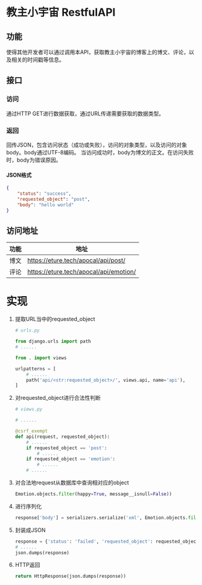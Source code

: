 # 教主小宇宙 RestfulAPI
## 功能
使得其他开发者可以通过调用本API，获取教主小宇宙的博客上的博文、评论，以及相关的时间戳等信息。
## 接口
### 访问
通过HTTP GET进行数据获取，通过URL传递需要获取的数据类型。
### 返回
回传JSON，包含访问状态（成功或失败），访问的对象类型，以及访问的对象body。body通过UTF-8编码。
当访问成功时，body为博文的正文。在访问失败时，body为错误原因。
#### JSON格式
```json
{
    "status": "success",
    "requested_object": "post", 
    "body": "hello world"
}
```
## 访问地址
| 功能 | 地址 |
| - | - |
| 博文 | https://eture.tech/apocal/api/post/ |
| 评论 | https://eture.tech/apocal/api/emotion/ |
# 实现
1. 提取URL当中的requested_object
	```python
	# urls.py

	from django.urls import path
	# ......

	from . import views

	urlpatterns = [
		# ......
		path('api/<str:requested_object>/', views.api, name='api'),
	]
	```
1. 对requested_object进行合法性判断
	```python
	# views.py

	# ......

	@csrf_exempt
	def api(request, requested_object):
		# ......
		if requested_object == 'post':
			# ......
		if requested_object == 'emotion':
			# ......
		# ......
	```
1. 对合法地request从数据库中查询相对应的object
    ```python
    Emotion.objects.filter(happy=True, message__isnull=False))
    ```
1. 进行序列化
    ```python
    response['body'] = serializers.serialize('xml', Emotion.objects.filter(happy=True, message__isnull=False))
    ```
1. 封装成JSON
    ```python
    response = {'status': 'failed', 'requested_object': requested_object, 'body': ''}
    # ......
    json.dumps(response)
    ```
1. HTTP返回
    ```python
    return HttpResponse(json.dumps(response))
    ```